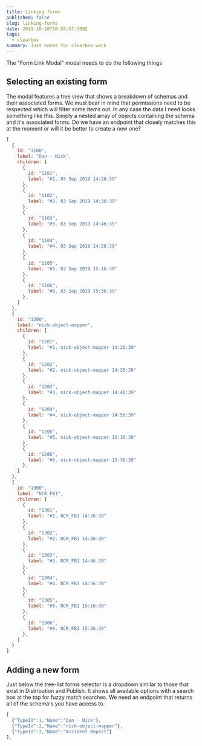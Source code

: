 ```yaml
---
title: Linking forms
published: false
slug: linking-forms
date: 2019-10-10T10:55:57.509Z
tags:
  - clearbox
summary: Just notes for clearbox work
---
```

The "Form Link Modal" modal needs to do the following things

## Selecting an existing form

The modal features a tree view that shows a breakdown of schemas and their associated forms. We must bear in mind that permissions need to be respected which will filter some items out. In any case the data I need looks something like this. Simply a nested array of objects containing the schema and it's associated forms. Do we have an endpoint that closely matches this at the moment or will it be better to create a new one?

```javascript
[
  {
    id: "1100",
    label: "Dan - Nick",
    children: [
      {
        id: "1101",
        label: "#1. 03 Sep 2019 14:26:39"
      },
      {
        id: "1102",
        label: "#2. 03 Sep 2019 14:36:39"
      },
      {
        id: "1103",
        label: "#3. 03 Sep 2019 14:46:39"
      },
      {
        id: "1104",
        label: "#4. 03 Sep 2019 14:56:39"
      },
      {
        id: "1105",
        label: "#5. 03 Sep 2019 15:16:39"
      },
      {
        id: "1106",
        label: "#6. 03 Sep 2019 15:36:39"
      },
    ]
  },
  {
    id: "1200",
    label: "nick-object-mapper",
    children: [
      {
        id: "1201",
        label: "#1. nick-object-mapper 14:26:39"
      },
      {
        id: "1202",
        label: "#2. nick-object-mapper 14:36:39"
      },
      {
        id: "1203",
        label: "#3. nick-object-mapper 14:46:39"
      },
      {
        id: "1204",
        label: "#4. nick-object-mapper 14:56:39"
      },
      {
        id: "1205",
        label: "#5. nick-object-mapper 15:16:39"
      },
      {
        id: "1206",
        label: "#6. nick-object-mapper 15:36:39"
      },
    ]
  },
  {
    id: "1300",
    label: "NCR_FB1",
    children: [
      {
        id: "1301",
        label: "#1. NCR_FB1 14:26:39"
      },
      {
        id: "1302",
        label: "#2. NCR_FB1 14:36:39"
      },
      {
        id: "1303",
        label: "#3. NCR_FB1 14:46:39"
      },
      {
        id: "1304",
        label: "#4. NCR_FB1 14:56:39"
      },
      {
        id: "1305",
        label: "#5. NCR_FB1 15:16:39"
      },
      {
        id: "1306",
        label: "#6. NCR_FB1 15:36:39"
      },
    ]
  }
]
```

##  Adding a new form

Just below the tree-list forms selector is a dropdown similar to those that exist in Distribution and Publish. It shows all available options with a search box at the top for fuzzy match searches. We need an endpoint that returns all of the schema's you have access to.

```javascript
[
  {"TypeId":1,"Name":"Dan - Nick"},
  {"TypeId":2,"Name":"nick-object-mapper"},
  {"TypeId":3,"Name":"Accident Report"}
],
```